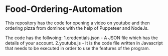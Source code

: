# Food-Ordering-Automation
This repository has the code for opening a video on youtube and then ordering pizza from dominos with the help of Puppeteer and NodeJs.

The code has the follwoing:
1.credentials.json - A JSON file which has the details of your account.
2.youtube.js - It is the code file written in Javascript that needs to be executed in order to use the features of the program.

